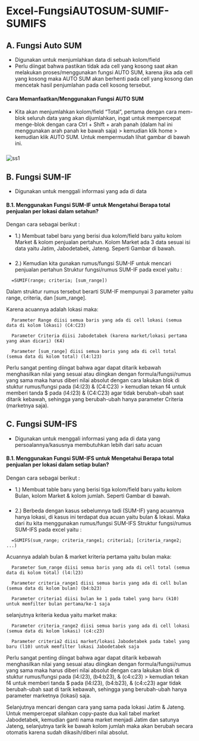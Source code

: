 
# Excel-FungsiAUTOSUM-SUMIF-SUMIFS

## A. Fungsi Auto SUM
 - Digunakan untuk menjumlahkan data di sebuah kolom/field
 - Perlu diingat bahwa pastikan tidak ada cell yang kosong saat akan melakukan proses/menggunakan fungsi AUTO SUM, karena jika ada cell yang kosong maka AUTO SUM akan berhenti pada cell yang kosong dan mencetak hasil penjumlahan pada cell kosong tersebut.

#### Cara Memanfaatkan/Menggunakan Fungsi AUTO SUM
- Kita akan menjumlahkan kolom/field “Total”, pertama dengan cara mem-blok seluruh data yang akan dijumlahkan, ingat untuk mempercepat menge-blok dengan cara Ctrl + Shift + arah panah (dalam hal ini menggunakan arah panah ke bawah saja) > kemudian klik home > kemudian klik AUTO SUM. Untuk mempermudah lihat gambar di bawah ini.
###
![ss1](https://user-images.githubusercontent.com/86678205/156878144-5548914e-d038-4b32-bc68-593034fcb122.PNG)

## B. Fungsi SUM-IF
 - Digunakan untuk menggali informasi yang ada di data

#### B.1. Menggunakan Fungsi SUM-IF untuk Mengetahui Berapa total penjualan per lokasi dalam setahun?
Dengan cara sebagai berikut :
- 1.) Membuat tabel baru yang berisi dua kolom/field baru yaitu kolom Market & kolom penjualan pertahun. Kolom Market ada 3 data sesuai isi data yaitu Jatim, Jabodetabek, Jateng. Seperti Gambar di bawah.
###

- 2.) Kemudian kita gunakan rumus/fungsi SUM-IF untuk mencari penjualan pertahun
Struktur fungsi/rumus SUM-IF pada excel yaitu :
```http
  =SUMIF(range; criteria; [sum_range])
```
Dalam struktur rumus tersebut berarti SUM-IF mempunyai 3 parameter yaitu range, criteria, dan [sum_range]. 

Karena acuannya adalah lokasi maka:
```http
  Parameter Range diisi semua baris yang ada di cell lokasi (semua data di kolom lokasi) (C4:C23)
```
```http
  Parameter Criteria diisi Jabodetabek (karena market/lokasi pertama yang akan dicari) (K4)
```
```http
  Parameter [sum_range] diisi semua baris yang ada di cell total (semua data di kolom total) (l4:l23)
```
Perlu sangat penting diingat bahwa agar dapat ditarik kebawah menghasilkan nilai yang sesuai atau diingkan dengan formula/fungsi/rumus yang sama maka harus diberi nilai absolut dengan cara lakukan blok di stuktur rumus/fungsi pada (l4:l23) & (C4:C23) > kemudian tekan f4 untuk memberi tanda $ pada (l4:l23) & (C4:C23) agar tidak berubah-ubah saat ditarik kebawah, sehingga yang berubah-ubah hanya parameter Criteria (marketnya saja).

## C. Fungsi SUM-IFS
- Digunakan untuk menggali informasi yang ada di data yang persoalannya/kasusnya membutuhkan lebih dari satu acuan

#### B.1. Menggunakan Fungsi SUM-IFS untuk Mengetahui Berapa total penjualan per lokasi dalam setiap bulan?
Dengan cara sebagai berikut :
- 1.) Membuat table baru yang berisi tiga kolom/field baru yaitu kolom Bulan, kolom Market & kolom jumlah. Seperti Gambar di bawah.
###

- 2.) Berbeda dengan kasus sebelumnya tadi (SUM-IF) yang acuannya hanya lokasi, di kasus ini terdapat dua acuan yaitu bulan & lokasi. Maka dari itu kita menggunakan rumus/fungsi SUM-IFS
Struktur fungsi/rumus SUM-IFS pada excel yaitu :
```http
  =SUMIFS(sum_range; criteria_range1; criteria1; [criteria_range2; ...)
```
Acuannya adalah bulan & market
kriteria pertama yaitu bulan maka:
```http
  Parameter Sum_range diisi semua baris yang ada di cell total (semua data di kolom total) (l4:l23)
```
```http
  Parameter criteria_range1 diisi semua baris yang ada di cell bulan (semua data di kolom bulan) (b4:b23)
```
```http
  Parameter criteria1 diisi bulan ke 1 pada tabel yang baru (k10) untuk memfilter bulan pertama/ke-1 saja
```
selanjutnya kriteria kedua yaitu market maka:
```http
  Parameter criteria_range2 diisi semua baris yang ada di cell lokasi (semua data di kolom lokasi) (c4:c23)
```
```http
  Parameter criteria2 diisi market/lokasi Jabodetabek pada tabel yang baru (l10) untuk memfilter lokasi Jabodetabek saja
```
Perlu sangat penting diingat bahwa agar dapat ditarik kebawah menghasilkan nilai yang sesuai atau diingkan dengan formula/fungsi/rumus yang sama maka harus diberi nilai absolut dengan cara lakukan blok di stuktur rumus/fungsi pada (l4:l23), (b4:b23), & (c4:c23) > kemudian tekan f4 untuk memberi tanda $ pada (l4:l23), (b4:b23), & (c4:c23) agar tidak berubah-ubah saat di tarik kebawah, sehingga yang berubah-ubah hanya parameter marketnya (lokasi) saja.

Selanjutnya mencari dengan cara yang sama pada lokasi Jatim & Jateng. Untuk mempercepat silahkan copy-paste dua kali tabel market Jabodetabek, kemudian ganti nama market menjadi Jatim dan satunya Jateng, selanjutnya tarik ke bawah kolom jumlah maka akan berubah secara otomatis karena sudah dikasih/diberi nilai absolut.
